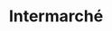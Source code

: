 ---
title: "Intermarché"
url: /saint-denis-de-pile/intermarche-rue-antoine-de-saint-exupery/
shop: Supermarkt
---